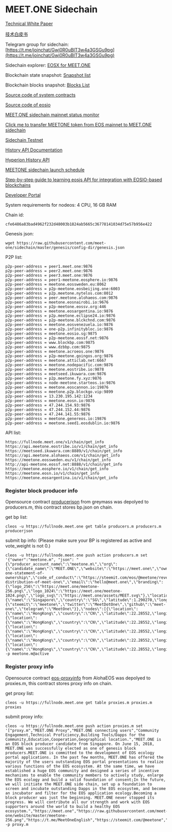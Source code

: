 # MEET.ONE Sidechain 

[Technical White Paper](./technical-white-paper-EN.md)

[技术白皮书](./technical-white-paper-CN.md)

Telegram group for sidechain: [https://t.me/joinchat/Gwj0R0uBIT3w4a3GSGu9pg](https://t.me/joinchat/Gwj0R0uBIT3w4a3GSGu9pg)

Sidechain explorer: [EOSX for MEET.ONE](https://meetone.eosx.io/)

Blockchain state snapshot: [Snapshot list](https://storage.googleapis.com/meetone-snapshot-backups/)

Blockchain blocks snapshot: [Blocks List](https://storage.googleapis.com/meetone-block-backups/)

[Source code of system contracts](https://github.com/meet-one/eosio.contracts/tree/meetone-1.0)

[Source code of eosio](https://github.com/meet-one/eos)

[MEET.ONE sidechain mainnet status monitor](https://t.me/meetonemainnetstatus)

[Click me to transfer MEETONE token from EOS mainnet to MEET.ONE sidechain](https://github.com/meet-one/bank.m)

[Sidechain Testnet](https://github.com/meet-one/sidechain/blob/master/testnet.md)

[History API Documentation](https://documenter.getpostman.com/view/3895747/S11Ey1cw)

[Hyperion History API](https://meetone.hyperion.eosrio.io/v2/docs/index.html)

[MEETONE sidechain launch schedule](./launch-schedule.md)

[Step-by-step guide to learning eosjs API for integration with EOSIO-based blockchains](https://github.com/meet-one/eosjs-guide)

[Developer Portal](https://developers.eos.io)

System requirements for nodeos: 4 CPU, 16 GB RAM


Chain id:

```
cfe6486a83bad4962f232d48003b1824ab5665c36778141034d75e57b956e422
```

Genesis json:

```
wget https://raw.githubusercontent.com/meet-one/sidechain/master/genesis/config-dir/genesis.json
``` 

P2P list:
```
p2p-peer-address = peer1.meet.one:9876
p2p-peer-address = peer2.meet.one:9876
p2p-peer-address = peer3.meet.one:9876
p2p-peer-address = peer1-meetone.eosphere.io:9876
p2p-peer-address = meetone.eossweden.eu:8062
p2p-peer-address = p2p-meetone.eosbeijing.one:6003
p2p-peer-address = p2p.meetone.nytelos.com:8012
p2p-peer-address = peer.meetone.alohaeos.com:9876
p2p-peer-address = meetone.eosnairobi.io:9676
p2p-peer-address = p2p-meetone.eossv.org:446
p2p-peer-address = meetone.eosargentina.io:9876
p2p-peer-address = p2p.meetone.eclipse24.io:9876
p2p-peer-address = p2p-meetone.blckchnd.com:9876
p2p-peer-address = meetone.eosvenezuela.io:9876
p2p-peer-address = one-p2p.infinitybloc.io:9876
p2p-peer-address = meetone.eosio.sg:9875
p2p-peer-address = p2p-meetone.eossf.net:9876
p2p-peer-address = www.blockbp.com:9875
p2p-peer-address = www.dzbbp.com:9875
p2p-peer-address = meetone.acroeos.one:9876
p2p-peer-address = p2p-meetone.goingos.org:9876
p2p-peer-address = meetone.atticlab.net:6667
p2p-peer-address = meetone.nodepacific.com:9876
p2p-peer-address = meetone.eostribe.io:9878
p2p-peer-address = meetseed.ikuwara.com:9876
p2p-peer-address = p2p.meetone.fy.xyz:9876
p2p-peer-address = node-meetone.starteos.io:9876
p2p-peer-address = meetone.eoscannon.io:19876
p2p-peer-address = meetone.p2p.blockgo.vip:9899
p2p-peer-address = 13.230.195.142:1234
p2p-peer-address = meetone.eosn.io:9876
p2p-peer-address = 47.244.154.93:9876
p2p-peer-address = 47.244.152.44:9876
p2p-peer-address = 47.244.141.55:9876
p2p-peer-address = meetone.genereos.io:19876
p2p-peer-address = meetone.seed1.eosdublin.io:9876
```

API list:
```
https://fullnode.meet.one/v1/chain/get_info
https://api.meetone.eostribe.io/v1/chain/get_info
https://meetseed.ikuwara.com:8889/v1/chain/get_info
https://api.meetone.alohaeos.com/v1/chain/get_info
https://meetone.eossweden.eu/v1/chain/get_info
http://api-meetone.eossf.net:8888/v1/chain/get_info
https://meetone.eosphere.io/v1/chain/get_info
https://meetone.eosn.io/v1/chain/get_info
https://meetone.eosargentina.io/v1/chain/get_info
```

### Register block producer info

Opensource contract [producerjson](https://github.com/greymass/producerjson) from greymass was depolyed to producers.m, this contract stores bp.json on chain.

get bp list:
```
cleos -u https://fullnode.meet.one get table producers.m producers.m producerjson
```

submit bp info: (Please make sure your BP is registered as active and vote_weight is not 0.)
```
cleos -u https://fullnode.meet.one push action producers.m set '{"owner":"meetone.m", "json": "{\"producer_account_name\":\"meetone.m\",\"org\":{\"candidate_name\":\"MEET.ONE\",\"website\":\"https://meet.one\",\"ownership_disclosure\":\"https://steemit.com/eos/@meetone/meet-one-statement-of-ownership\",\"code_of_conduct\":\"https://steemit.com/eos/@meetone/revenue-distribution-of-meet-one\",\"email\":\"hello@meet.one\",\"branding\":{\"logo_256\":\"https://meet.one/meetone-256.png\",\"logo_1024\":\"https://meet.one/meetone-1024.png\",\"logo_svg\":\"https://meet.one/assets/MEET.svg\"},\"location\":{\"name\":\"Singapore\",\"country\":\"SG\",\"latitude\":1.290270,\"longitude\":103.851959},\"social\":{\"steemit\":\"meetone\",\"twitter\":\"MeetDotOne\",\"github\":\"meet-one\",\"telegram\":\"MeetOne\"}},\"nodes\":[{\"location\":{\"name\":\"HongKong\",\"country\":\"CN\",\"latitude\":22.28552,\"longitude\":114.15769},\"node_type\":\"seed\",\"p2p_endpoint\":\"peer1.meet.one:9876\"},{\"location\":{\"name\":\"HongKong\",\"country\":\"CN\",\"latitude\":22.28552,\"longitude\":114.15769},\"node_type\":\"seed\",\"p2p_endpoint\":\"peer2.meet.one:9876\"},{\"location\":{\"name\":\"HongKong\",\"country\":\"CN\",\"latitude\":22.28552,\"longitude\":114.15769},\"node_type\":\"seed\",\"p2p_endpoint\":\"peer3.meet.one:9876\"},{\"location\":{\"name\":\"HongKong\",\"country\":\"CN\",\"latitude\":22.28552,\"longitude\":114.15769},\"node_type\":\"full\",\"api_endpoint\":\"http://fullnode.meet.one\",\"ssl_endpoint\":\"https://fullnode.meet.one\"},{\"location\":{\"name\":\"HongKong\",\"country\":\"CN\",\"latitude\":22.28552,\"longitude\":114.15769},\"node_type\":\"producer\"}]}"}' -p meetone.m@active
```

### Register proxy info

Opensource contract [eos-proxyinfo](https://github.com/AlohaEOS/eos-proxyinfo) from AlohaEOS was depolyed to proxies.m, this contract stores proxy info on chain.

get proxy list:
```
cleos -u https://fullnode.meet.one get table proxies.m proxies.m proxies
```

submit proxy info:
```
cleos -u https://fullnode.meet.one push action proxies.m set '["proxy.m","MEET.ONE Proxy","MEET.ONE connecting users","Community Engagement,Technical Proficiency,Building Tools/Dapps for the Community,Education,Cooperation,Geographical location.","MEET.ONE is an EOS block producer candidate from Singapore. On June 15, 2018, MEET.ONE was successfully elected as one of genesis block producers.MEET.ONE is committed to the development of EOS ecology portal applications. In the past few months, MEET.ONE has offered the majority of the users outstanding EOS portal presentations to realize various functions of the EOS ecosystem. At the same time, we have established a huge EOS community and designed a series of incentive mechanisms to enable the community members to actively study, enlarge the EOS ecology and build a solid foundation of consent;In the future, we will initiate the MEET.ONE side chain, set up a foundation to screen and incubate outstanding Dapps in the EOS ecosystem, and become an incubator and filter for the EOS application ecology.Becoming a block producer was just the beginning. MEET.ONE never stopped its progress. We will contribute all our strength and work with EOS supporters around the world to build a healthy EOS ecosystem.","https://meet.one","https://raw.githubusercontent.com/meet-one/website/master/meetone-256.png","https://t.me/MeetOneEnglish","https://steemit.com/@meetone","https://twitter.com/MeetDotOne",""]' -p proxy.m
```
